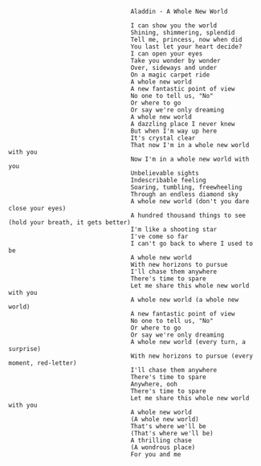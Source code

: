                                       Aladdin - A Whole New World
                                      
                                      I can show you the world
                                      Shining, shimmering, splendid
                                      Tell me, princess, now when did
                                      You last let your heart decide?
                                      I can open your eyes
                                      Take you wonder by wonder
                                      Over, sideways and under
                                      On a magic carpet ride
                                      A whole new world
                                      A new fantastic point of view
                                      No one to tell us, "No"
                                      Or where to go
                                      Or say we're only dreaming
                                      A whole new world
                                      A dazzling place I never knew
                                      But when I'm way up here
                                      It's crystal clear
                                      That now I'm in a whole new world with you
                                      Now I'm in a whole new world with you
                                      Unbelievable sights
                                      Indescribable feeling
                                      Soaring, tumbling, freewheeling
                                      Through an endless diamond sky
                                      A whole new world (don't you dare close your eyes)
                                      A hundred thousand things to see (hold your breath, it gets better)
                                      I'm like a shooting star
                                      I've come so far
                                      I can't go back to where I used to be
                                      A whole new world
                                      With new horizons to pursue
                                      I'll chase them anywhere
                                      There's time to spare
                                      Let me share this whole new world with you
                                      A whole new world (a whole new world)
                                      A new fantastic point of view
                                      No one to tell us, "No"
                                      Or where to go
                                      Or say we're only dreaming
                                      A whole new world (every turn, a surprise)
                                      With new horizons to pursue (every moment, red-letter)
                                      I'll chase them anywhere
                                      There's time to spare
                                      Anywhere, ooh
                                      There's time to spare
                                      Let me share this whole new world with you
                                      A whole new world
                                      (A whole new world)
                                      That's where we'll be
                                      (That's where we'll be)
                                      A thrilling chase
                                      (A wondrous place)
                                      For you and me
